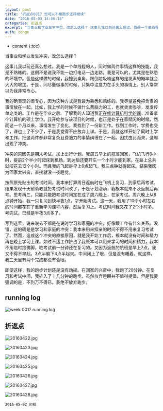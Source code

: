 ```yaml
---
layout: post
title: "折返点0017 觉可以不睡跑步还得继续"
date: "2016-05-03 14:06:18"
categories: 折返点
excerpt: "当事业和学业发生冲突，改怎么选择？ 这事儿我以前还真么想过。我是一个单线程的人，同时做两件事情这样的技能，我是不熟练的。这倒不是说我不能一边打电..."
auth: conge
---
```

* content
{:toc}

当事业和学业发生冲突，改怎么选择？

这事儿我以前还真么想过。我是一个单线程的人，同时做两件事情这样的技能，我是不熟练的。这倒不是说我不能一边打电话一边走路，我是可以的，尤其是在熟悉的环境中。但是这样做的时候，我撞到桌角，踢倒垃圾桶这样的是发声的概率就会大大的增加。于是，同尽量做事的时候，只集中注意力在手头的事情上。别人常常以为我非常专心。

我的确表现的很专心，因为这种方式是我最为熟悉和熟练的。我尽量避免把负责的事情放在一起。比如，我上学的时候不做什么费脑力的工，也就卖卖咖啡，发发传单之类的。工作是在毕业之后。了解我的人知道我[正在修计算机科学的课](javascript:void(0))，准备拿个计算机的硕士学位。我开始参与该项目的时候，也正是处于在家赋闲的时候。然而这一个月以来，事情发生了变化。我找到了一份新工作。找到工作时，学费也交了，课也上了不少了，于是我觉得不应放弃上课。于是，我就这样开始了同时上学和工作，把这两件都非常复杂且费脑力的事情纠缠在了一起。困扰由此而来，这周出现了冲突。

冲突的原因先是期末考试，加上出行计划。我周五早上的航班回家，飞机飞行8小时，提前2个半小时起床到机场，到达后还要开车一个小时才能到家。在路上总共就咬花去12个小时。而且我的飞起是早上6点起飞，我三点钟就得起床。结果我因为回家太兴奋，直接就没一夜睡觉。

按照原先贴出的考试时间，我本来打算周日返航时在飞机上复习，到家后再考试。结果发现十天前助教就把考试时间改了，于是计划泡汤，我根本就来不及返航后再考。思考再三，只能只能把考试时间定在成了周六晚上，在家考试。周六晚上从8点钟开始，我一只复习到快半夜1点，才开始考试。这一天，我用了10个小时左右的时间都花在了重新学习课程内容，然后复习上。考试时间我又花了2个小时多。考完试，已经是半夜3点多了。

写到这里，说来说去不都是在说时学习和家庭的冲突，好像跟工作有什么关系。没错，这的确是是学习和家庭的冲突：我本来用来探亲的时间不得不用来复习考试了。然而，造成这个冲突的直接原因，就是我开始工作后，根本就没有时间和精力再在晚上学习上课。如过不适工作挤占了我原本可以用来学习的时间和精力，我本不用临时抱佛脚，临考试前一分钟还在复习的。又因为返航的航班是早上7点，我又不得不早起，3点半躺下4点半起来。中间闭上了眼，但是没有睡着。就这样，我三天里有两个完成都没有合眼。

即便这样，我的跑步计划还是没有动摇。在回家的兴奋中，我跑了20分钟。在复习和考试中间，我插入了十几分钟的跑步。虽然放弃睡眠并不值得提倡，但是我要强调的是，不到万不得已，我绝不放弃跑步。

## running log
![week 0017 running log](/assets/images/折返点/118382-207f253cb0943de1.png)


## 折返点

![20160422.jpg](/assets/images/折返点/118382-02b271b42fc2c838.jpg)

![20160423.jpg](/assets/images/折返点/118382-451d5be006e08250.jpg)

![20160424.jpg](/assets/images/折返点/118382-11886c4619ae6a63.jpg)

![20160425.jpg](/assets/images/折返点/118382-0a815f1c9ccc061c.jpg)

![20160426.jpg](/assets/images/折返点/118382-ffa5be8345b66297.jpg)

![20160427.jpg](/assets/images/折返点/118382-f04c9ac7c4c5926a.jpg)

![20160428.jpg](/assets/images/折返点/118382-98c82ecb90ddc691.jpg)


```
2016-05-02 初稿
```
